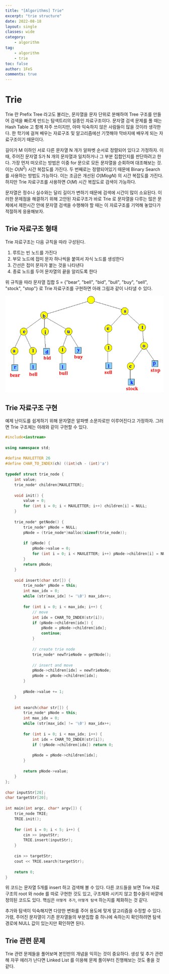 ```yaml
---
title: "[Algorithms] Trie"
excerpt: "trie structure"
date: 2022-08-18
layout: single
classes: wide
category:
    - algorithm
tag:
    - algorithm
    - trie
toc: false
author: 1FeS
comments: true
---
```


# Trie

Trie 란 Prefix Tree 라고도 불리는, 문자열을 문자 단위로 분해하여 Tree 구조를 만들어 검색을 빠르게 만드는 탐색트리의 일종인 자료구조이다. 문자열 검색 문제를 풀 때는 Hash Table 고 함께 자주 쓰이지만, 아마 익숙하지 않은 사람들이 많을 것이라 생각한다. 한 학기에 걸쳐 배우는 자료구조 및 알고리즘에선 기껏해야 막바지에 배우게 되는 자료구조이기 때문이다. 

길이가 M 이하인 서로 다른 문자열 N 개가 알파벳 순서로 정렬되어 있다고 가정하자. 이 때, 주어진 문자열 S가 N 개의 문자열과 일치하거나 그 부분 집합인지를 판단하려고 한다. 가장 먼저 떠오르는 방법은 이중 for 문으로 모든 문자열을 순회하며 대조해보는 것. 이는 $O(N^2)$ 시간 복잡도를 가진다. 두 번째로는 정렬되어있기 때문에 Binary Search 를 사용하는 방법도 가능하다. 이는 조금은 개선된 $O(M logN)$ 의 시간 복잡도를 가진다. 하지만 Trie 자료구조를 사용하면 $O(M)$ 시간 복잡도로 검색이 가능하다.

문자열은 정수나 실수와는 달리 길이가 변하기 때문에 검색에 시간이 많이 소요된다. 이러한 문제점을 해결하기 위해 고안된 자료구조가 바로 Trie 로 문자열을 다루는 많은 문제에서 제한시간 안에 문자열 검색을 수행해야 할 때는 이 자료구조를 기억해 놓았다가 적절하게 응용해보자.

## Trie 자료구조 형태

Trie 자료구조는 다음 규칙을 따라 구성된다.

1. 루트는 빈 노드를 가진다
2. 부모 노드에 접미 문자 하나씩을 붙여서 자식 노드를 생성한다
3. 간선은 접미 문자가 붙는 것을 나타낸다
4. 종료 노드를 두어 문자열의 끝을 알리도록 한다

위 규칙을 따라 문자열 집합 S = {"bear", "bell", "bid", "bull", "buy", "sell", "stock", "stop"} 로 Trie 자료구조를 구현하면 아래 그림과 같이 나타낼 수 있다.

<img src="/_img/2022-08-19/trie_structure.png">

## Trie 자료구조 구현

예제 난이도를 쉽게하기 위해 문자열은 알파벳 소문자로만 이루어진다고 가정하자. 그러면 Trie 구조체는 아래와 같이 구현할 수 있다.

```cpp
#include<iostream>

using namespace std;

#define MAXLETTER 26
#define CHAR_TO_INDEX(ch) ((int)ch - (int)'a')

typedef struct trie_node {
	int value;
	trie_node* children[MAXLETTER];

	void init() {
		value = 0;
		for (int i = 0; i < MAXLETTER; i++) children[i] = NULL;
	}

	trie_node* getNode() {
		trie_node* pNode = NULL;
		pNode = (trie_node*)malloc(sizeof(trie_node));

		if (pNode) {
			pNode->value = 0;
			for (int i = 0; i < MAXLETTER; i++) pNode->children[i] = NULL;
		}
		return pNode;
	}

	void insert(char str[]) {
		trie_node* pNode = this;
		int max_idx = 0;
		while (str[max_idx] != '\0') max_idx++;

		for (int i = 0; i < max_idx; i++) {
			// move
			int idx = CHAR_TO_INDEX(str[i]);
			if (pNode->children[idx]) {
				pNode = pNode->children[idx];
				continue;
			}

			// create trie node
			trie_node* newTrieNode = getNode();

			// insert and move
			pNode->children[idx] = newTrieNode;
			pNode = pNode->children[idx];
		}

		pNode->value += 1;
	}

	int search(char str[]) {
		trie_node* pNode = this;
		int max_idx = 0;
		while (str[max_idx] != '\0') max_idx++;

		for (int i = 0; i < max_idx; i++) {
			int idx = CHAR_TO_INDEX(str[i]);
			if (!pNode->children[idx]) return 0;

			pNode = pNode->children[idx];
		}

		return pNode->value;
	}
};

char inputStr[20];
char targetStr[20];

int main(int argc, char* argv[]) {
	trie_node TRIE;
	TRIE.init();

	for (int i = 0; i < 5; i++) {
		cin >> inputStr;
		TRIE.insert(inputStr);
	}

	cin >> targetStr;
	cout << TRIE.search(targetStr);

	return 0;
}
```

위 코드는 문자열 5개를 insert 하고 검색해 볼 수 있다. 다른 코드들을 보면 Trie 자료 구조의 root 와 node 를 따로 구현한 것도 있고, 구조체화 시키지 않고 함수들이 바깥에 정의된 코드도 있다. 핵심은 `어떻게 추가`, `어떻게 탐색` 하는지를 체화하는 것 같다.

추가와 탐색이 익숙해지면 다양한 변화를 주어 용도에 맞게 알고리즘을 수정할 수 있다. 가령, 주어진 문자열이 기존 문자열들의 부분집합 중 하나에 속하는지 확인하려면 탐색 경로에 NULL 값이 있는지만 확인하면 된다.

## Trie 관련 문제

Trie 관련 문제들을 풀어보며 본인만의 개념을 익히는 것이 중요하다. 생성 및 추가 관련해 자꾸 에러가 난다면 Linked List 를 이용해 문제 풀이부터 진행해보는 것도 좋을 것 같다.